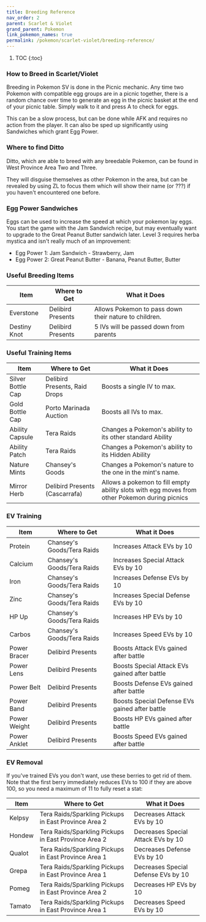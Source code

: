 ```yaml
---
title: Breeding Reference
nav_order: 2
parent: Scarlet & Violet
grand_parent: Pokemon
link_pokemon_names: true
permalink: /pokemon/scarlet-violet/breeding-reference/
---
```


1. TOC
{:toc}

### How to Breed in Scarlet/Violet

Breeding in Pokemon SV is done in the Picnic mechanic. Any time two Pokemon with compatible egg groups are in a picnic together, there is a random chance over time to generate an egg in the picnic basket at the end of your picnic table. Simply walk to it and press A to check for eggs.

This can be a slow process, but can be done while AFK and requires no action from the player. It can also be sped up significantly using Sandwiches which grant Egg Power.

### Where to find Ditto

Ditto, which are able to breed with any breedable Pokemon, can be found in West Province Area Two and Three.

They will disguise themselves as other Pokemon in the area, but can be revealed by using ZL to focus them which will show their name (or ???) if you haven't encountered one before.

### Egg Power Sandwiches

Eggs can be used to increase the speed at which your pokemon lay eggs. You start the game with the Jam Sandwich recipe, but may eventually want to upgrade to the Great Peanut Butter sandwich later. Level 3 requires herba mystica and isn't really much of an improvement:
- Egg Power 1: Jam Sandwich - Strawberry, Jam
- Egg Power 2: Great Peanut Butter - Banana, Peanut Butter, Butter

### Useful Breeding Items

| Item           | Where to Get      | What it Does                                          |
|----------------|-------------------|-------------------------------------------------------|
| Everstone      | Delibird Presents | Allows Pokemon to pass down their nature to children. |
| Destiny Knot   | Delibird Presents | 5 IVs will be passed down from parents                |

### Useful Training Items

| Item              | Where to Get                   | What it Does                                              |
|-------------------|--------------------------------|-----------------------------------------------------------|
| Silver Bottle Cap | Delibird Presents, Raid Drops  | Boosts a single IV to max.                                |
| Gold Bottle Cap   | Porto Marinada Auction         | Boosts all IVs to max.                                |
| Ability Capsule   | Tera Raids                     | Changes a Pokemon's ability to its other standard Ability |
| Ability Patch     | Tera Raids                     | Changes a Pokemon's ability to its Hidden Ability         |
| Nature Mints      | Chansey's Goods                | Changes a Pokemon's nature to the one in the mint's name. |
| Mirror Herb       | Delibird Presents (Cascarrafa) | Allows a pokemon to fill empty ability slots with egg moves from other Pokemon during picnics |

### EV Training

| Item              | Where to Get                   | What it Does                                              |
|-------------------|--------------------------------|-----------------------------------------------------------|
| Protein           | Chansey's Goods/Tera Raids     | Increases Attack EVs by 10                                |
| Calcium           | Chansey's Goods/Tera Raids     | Increases Special Attack EVs by 10                        |
| Iron              | Chansey's Goods/Tera Raids     | Increases Defense EVs by 10                               |
| Zinc              | Chansey's Goods/Tera Raids     | Increases Special Defense EVs by 10                       |
| HP Up             | Chansey's Goods/Tera Raids     | Increases HP EVs by 10                                    |
| Carbos            | Chansey's Goods/Tera Raids     | Increases Speed EVs by 10                                 |
| Power Bracer      | Delibird Presents              | Boosts Attack EVs gained after battle                     |
| Power Lens        | Delibird Presents              | Boosts Special Attack EVs gained after battle             |
| Power Belt        | Delibird Presents              | Boosts Defense EVs gained after battle                    |
| Power Band        | Delibird Presents              | Boosts Special Defense EVs gained after battle            |
| Power Weight      | Delibird Presents              | Boosts HP EVs gained after battle                         |
| Power Anklet      | Delibird Presents              | Boosts Speed EVs gained after battle                      |

### EV Removal
If you've trained EVs you don't want, use these berries to get rid of them. Note that the first berry immediately reduces EVs to 100 if they are above 100, so you need a maximum of 11 to fully reset a stat:

| Item              | Where to Get                                         | What it Does                       |
|-------------------|------------------------------------------------------|------------------------------------|
| Kelpsy            | Tera Raids/Sparkling Pickups in East Province Area 2 | Decreases Attack EVs by 10         |
| Hondew            | Tera Raids/Sparkling Pickups in East Province Area 2 | Decreases Special Attack EVs by 10 |
| Qualot            | Tera Raids/Sparkling Pickups in East Province Area 1 | Decreases Defense EVs by 10        |
| Grepa             | Tera Raids/Sparkling Pickups in East Province Area 1 | Decreases Special Defense EVs by 10|
| Pomeg             | Tera Raids/Sparkling Pickups in East Province Area 2 | Decreases HP EVs by 10             |
| Tamato            | Tera Raids/Sparkling Pickups in East Province Area 1 | Decreases Speed EVs by 10          |
